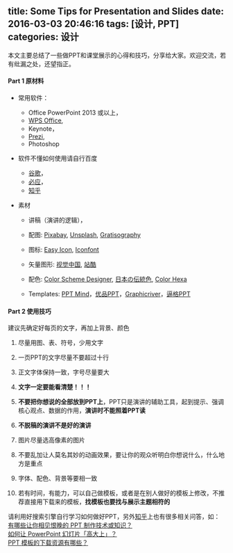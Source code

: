 title: Some Tips for Presentation and Slides
date: 2016-03-03 20:46:16
tags: [设计, PPT]
categories: 设计
---
本文主要总结了一些做PPT和课堂展示的心得和技巧，分享给大家。欢迎交流，若有纰漏之处，还望指正。


#### Part 1 原材料

* 常用软件：  
  - Office PowerPoint 2013 或以上，  
  - [WPS Office](http://www.wps.cn/product/),  
  - Keynote，  
  - [Prezi](https://prezi.com/),  
  - Photoshop  

* 软件不懂如何使用请自行百度  
  - [谷歌](www.google.com)，  
  - [必应](cn.bing.com)，  
  - [知乎](www.zhihu.com)  

* 素材  
  - 讲稿（演讲的逻辑），  
  - 配图: [Pixabay](https://pixabay.com/), [Unsplash](https://unsplash.com/), [Gratisography](http://www.gratisography.com/)

  - 图标: [Easy Icon](http://www.easyicon.net/), [Iconfont](http://www.iconfont.cn/)

  - 矢量图形: [视觉中国](http://shijue.me/), [站酷](http://www.zcool.com.cn/)

  - 配色: [Color Scheme Designer](http://www.peise.net/tools/web/), [日本の伝統色](http://nipponcolors.com/#suoh), [Color Hexa](http://www.colorhexa.com/)

  - Templates: [PPT Mind](http://www.pptmind.com/)，[优品PPT](http://www.ypppt.com/)，[Graphicriver](http://graphicriver.net/category/presentation-templates)，[逼格PPT](http://www.tretars.com/ppt-templates)


<!--more-->

#### Part 2 使用技巧

建议先确定好每页的文字，再加上背景、颜色  

1. 尽量用图、表、符号，少用文字

2. 一页PPT的文字尽量不要超过十行

3. 正文字体保持一致，字号尽量要大

4. **文字一定要能看清楚！！！**

5. **不要把你想说的全部放到PPT上**，PPT只是演讲的辅助工具，起到提示、强调核心观点、数据的作用，**演讲时不能照着PPT读**

6. **不脱稿的演讲不是好的演讲**

7. 图片尽量选高像素的图片

8. 不要乱加让人莫名其妙的动画效果，要让你的观众听明白你想说什么，什么地方是重点

9. 字体、配色、背景等要相一致

10. 若有时间，有能力，可以自己做模板，或者是在别人做好的模板上修改，不推荐直接用下载来的模板，**找模板也要找与展示主题相符的**

请利用好搜索引擎自行学习如何做好PPT，另外[知乎](www.zhihu.com)上也有很多相关问答，如：  
[有哪些让你相见恨晚的 PPT 制作技术或知识？](https://www.zhihu.com/question/30018273)  
[如何让 PowerPoint 幻灯片「高大上」？](https://www.zhihu.com/question/22718708)  
[PPT 模板的下载资源有哪些？](https://www.zhihu.com/question/19644160)  
